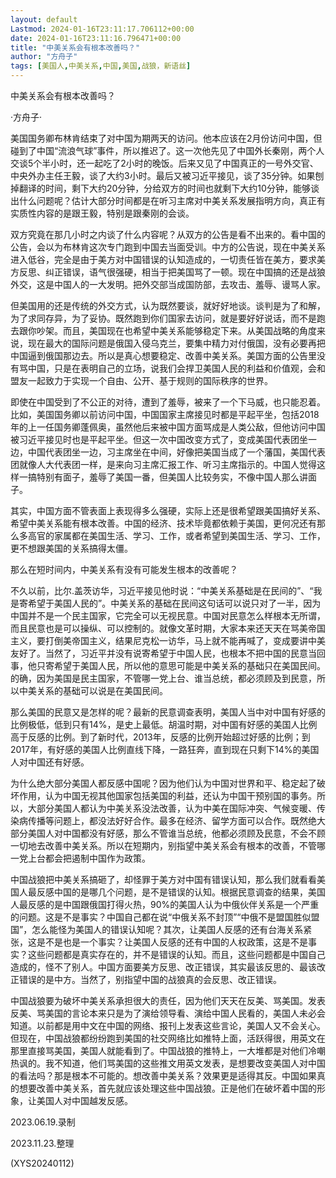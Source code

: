 ```yaml
---
layout: default
Lastmod: 2024-01-16T23:11:17.706112+00:00
date: 2024-01-16T23:11:16.796471+00:00
title: "中美关系会有根本改善吗？"
author: "方舟子"
tags: [美国人,中美关系,中国,美国,战狼，新语丝]
---
```


中美关系会有根本改善吗？

·方舟子·

美国国务卿布林肯结束了对中国为期两天的访问。他本应该在2月份访问中国，但碰到了中国“流浪气球”事件，所以推迟了。这一次他先见了中国外长秦刚，两个人交谈5个半小时，还一起吃了2小时的晚饭。后来又见了中国真正的一号外交官、中央外办主任王毅，谈了大约3小时。最后又被习近平接见，谈了35分钟。如果刨掉翻译的时间，剩下大约20分钟，分给双方的时间也就剩下大约10分钟，能够谈出什么问题呢？估计大部分时间都是在听习主席对中美关系发展指明方向，真正有实质性内容的是跟王毅，特别是跟秦刚的会谈。

双方究竟在那几小时之内谈了什么内容呢？从双方的公告是看不出来的。看中国的公告，会以为布林肯这次专门跑到中国去当面受训。中方的公告说，现在中美关系进入低谷，完全是由于美方对中国错误的认知造成的，一切责任皆在美方，要求美方反思、纠正错误，语气很强硬，相当于把美国骂了一顿。现在中国搞的还是战狼外交，这是中国人的一大发明。把外交部当成国防部，去攻击、羞辱、谩骂人家。

但美国用的还是传统的外交方式，认为既然要谈，就好好地谈。谈判是为了和解，为了求同存异，为了妥协。既然跑到你们国家去访问，就是要好好说话，而不是跑去跟你吵架。而且，美国现在也希望中美关系能够稳定下来。从美国战略的角度来说，现在最大的国际问题是俄国入侵乌克兰，要集中精力对付俄国，没有必要再把中国逼到俄国那边去。所以是真心想要稳定、改善中美关系。美国方面的公告里没有骂中国，只是在表明自己的立场，说我们会捍卫美国人民的利益和价值观，会和盟友一起致力于实现一个自由、公开、基于规则的国际秩序的世界。

即使在中国受到了不公正的对待，遭到了羞辱，被来了一个下马威，也只能忍着。比如，美国国务卿以前访问中国，中国国家主席接见时都是平起平坐，包括2018年的上一任国务卿蓬佩奥，虽然他后来被中国方面骂成是人类公敌，但他访问中国被习近平接见时也是平起平坐。但这一次中国改变方式了，变成美国代表团坐一边，中国代表团坐一边，习主席坐在中间，好像把美国当成了一个藩国，美国代表团就像人大代表团一样，是来向习主席汇报工作、听习主席指示的。中国人觉得这样一搞特别有面子，羞辱了美国一番，但美国人比较务实，不像中国人那么讲面子。

其实，中国方面不管表面上表现得多么强硬，实际上还是很希望跟美国搞好关系、希望中美关系能有根本改善。中国的经济、技术毕竟都依赖于美国，更何况还有那么多高官的家属都在美国生活、学习、工作，或者希望到美国生活、学习、工作，更不想跟美国的关系搞得太僵。

那么在短时间内，中美关系有没有可能发生根本的改善呢？

不久以前，比尔.盖茨访华，习近平接见他时说：“中美关系基础是在民间的”、“我是寄希望于美国人民的”。中美关系的基础在民间这句话可以说只对了一半，因为中国并不是一个民主国家，它完全可以无视民意。中国对民意怎么样根本无所谓，而且民意也是可以操纵、可以控制的。就像文革时期，大家本来还天天在骂美帝国主义，要打倒美帝国主义，结果尼克松一访华，马上就不能再喊了，变成要讲中美友好了。当然了，习近平并没有说寄希望于中国人民，也根本不把中国的民意当回事，他只寄希望于美国人民，所以他的意思可能是中美关系的基础只在美国民间。的确，因为美国是民主国家，不管哪一党上台、谁当总统，都必须顾及到民意，所以中美关系的基础可以说是在美国民间。

那么美国的民意又是怎样的呢？最新的民意调查表明，美国人当中对中国有好感的比例极低，低到只有14%，是史上最低。胡温时期，对中国有好感的美国人比例高于反感的比例。到了新时代，2013年，反感的比例开始超过好感的比例；到2017年，有好感的美国人比例直线下降，一路狂奔，直到现在只剩下14%的美国人对中国还有好感。

为什么绝大部分美国人都反感中国呢？因为他们认为中国对世界和平、稳定起了破坏作用，认为中国无视其他国家包括美国的利益，还认为中国干预别国的事务。所以，大部分美国人都认为中美关系没法改善，认为中美在国际冲突、气候变暖、传染病传播等问题上，都没法好好合作。最多在经济、留学方面可以合作。既然绝大部分美国人对中国都没有好感，那么不管谁当总统，他都必须顾及民意，不会不顾一切地去改善中美关系。所以在短期内，别指望中美关系会有根本的改善，不管哪一党上台都会把遏制中国作为政策。

中国战狼把中美关系搞砸了，却怪罪于美方对中国有错误认知，那么我们就看看美国人最反感中国的是哪几个问题，是不是错误的认知。根据民意调查的结果，美国人最反感的是中国跟俄国打得火热，90%的美国人认为中俄伙伴关系是一个严重的问题。这是不是事实？中国自己都在说“中俄关系不封顶”“中俄不是盟国胜似盟国”，怎么能怪为美国人的错误认知呢？其次，让美国人反感的还有台海关系紧张，这是不是也是一个事实？让美国人反感的还有中国的人权政策，这是不是事实？这些问题都是真实存在的，并不是错误的认知。而且，这些问题都是中国自己造成的，怪不了别人。中国方面要美方反思、改正错误，其实最该反思的、最该改正错误的是中方。当然了，别指望中国的战狼真的会反思、改正错误。

中国战狼要为破坏中美关系承担很大的责任，因为他们天天在反美、骂美国。发表反美、骂美国的言论本来只是为了演给领导看、演给中国人民看的，美国人未必会知道。以前都是用中文在中国的网络、报刊上发表这些言论，美国人又不会关心。但现在，中国战狼都纷纷跑到美国的社交网络比如推特上面，活跃得很，用英文在那里直接骂美国，美国人就能看到了。中国战狼的推特上，一大堆都是对他们冷嘲热讽的。我不知道，他们骂美国的这些推文用英文发表，是想要改变美国人对中国的看法吗？那是根本不可能的。想改善中美关系？效果更是适得其反。中国如果真的想要改善中美关系，首先就应该处理这些中国战狼。正是他们在破坏着中国的形象，让美国人对中国越发反感。

2023.06.19.录制

2023.11.23.整理

(XYS20240112)

